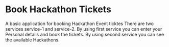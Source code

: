 # Book Hackathon Tickets
A basic application for booking Hackathon Event ticktes
There are two services service-1 and service-2.
By using first service you can enter your Personal details and book the tickets.
By using second service you can see the available Hackathons.
